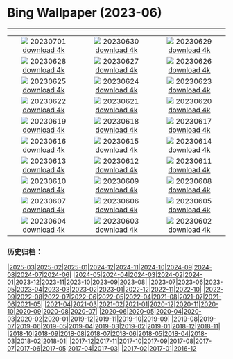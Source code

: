# Bing Wallpaper (2023-06)
**************
| | | |
| :----: | :----: | :----: |
| ![](https://www.bing.com/th?id=OHR.RomeView_ZH-CN5882212305_1920x1080.jpg) 20230701 [download 4k](https://www.bing.com/th?id=OHR.RomeView_ZH-CN5882212305_UHD.jpg) | ![](https://www.bing.com/th?id=OHR.ClamBears_ZH-CN5686721500_1920x1080.jpg) 20230630 [download 4k](https://www.bing.com/th?id=OHR.ClamBears_ZH-CN5686721500_UHD.jpg) | ![](https://www.bing.com/th?id=OHR.BanyakIslands_ZH-CN6620304821_1920x1080.jpg) 20230629 [download 4k](https://www.bing.com/th?id=OHR.BanyakIslands_ZH-CN6620304821_UHD.jpg) |
| ![](https://www.bing.com/th?id=OHR.ItalyCinqueTerre_ZH-CN6495965228_1920x1080.jpg) 20230628 [download 4k](https://www.bing.com/th?id=OHR.ItalyCinqueTerre_ZH-CN6495965228_UHD.jpg) | ![](https://www.bing.com/th?id=OHR.SedonaSunset_ZH-CN6289462383_1920x1080.jpg) 20230627 [download 4k](https://www.bing.com/th?id=OHR.SedonaSunset_ZH-CN6289462383_UHD.jpg) | ![](https://www.bing.com/th?id=OHR.VillandryGarden_ZH-CN6140359139_1920x1080.jpg) 20230626 [download 4k](https://www.bing.com/th?id=OHR.VillandryGarden_ZH-CN6140359139_UHD.jpg) |
| ![](https://www.bing.com/th?id=OHR.PetraTreasury_ZH-CN6007151900_1920x1080.jpg) 20230625 [download 4k](https://www.bing.com/th?id=OHR.PetraTreasury_ZH-CN6007151900_UHD.jpg) | ![](https://www.bing.com/th?id=OHR.NhaTrang_ZH-CN5834700560_1920x1080.jpg) 20230624 [download 4k](https://www.bing.com/th?id=OHR.NhaTrang_ZH-CN5834700560_UHD.jpg) | ![](https://www.bing.com/th?id=OHR.PollinatorMonarch_ZH-CN5556988827_1920x1080.jpg) 20230623 [download 4k](https://www.bing.com/th?id=OHR.PollinatorMonarch_ZH-CN5556988827_UHD.jpg) |
| ![](https://www.bing.com/th?id=OHR.DragonBoatFestival2023_ZH-CN5255671687_1920x1080.jpg) 20230622 [download 4k](https://www.bing.com/th?id=OHR.DragonBoatFestival2023_ZH-CN5255671687_UHD.jpg) | ![](https://www.bing.com/th?id=OHR.SummerSolstice2023_ZH-CN5038619036_1920x1080.jpg) 20230621 [download 4k](https://www.bing.com/th?id=OHR.SummerSolstice2023_ZH-CN5038619036_UHD.jpg) | ![](https://www.bing.com/th?id=OHR.EagleTree_ZH-CN7775102951_1920x1080.jpg) 20230620 [download 4k](https://www.bing.com/th?id=OHR.EagleTree_ZH-CN7775102951_UHD.jpg) |
| ![](https://www.bing.com/th?id=OHR.Fawn_ZH-CN2172152960_1920x1080.jpg) 20230619 [download 4k](https://www.bing.com/th?id=OHR.Fawn_ZH-CN2172152960_UHD.jpg) | ![](https://www.bing.com/th?id=OHR.TernFather_ZH-CN1860589914_1920x1080.jpg) 20230618 [download 4k](https://www.bing.com/th?id=OHR.TernFather_ZH-CN1860589914_UHD.jpg) | ![](https://www.bing.com/th?id=OHR.SurfSanDiego_ZH-CN1485510748_1920x1080.jpg) 20230617 [download 4k](https://www.bing.com/th?id=OHR.SurfSanDiego_ZH-CN1485510748_UHD.jpg) |
| ![](https://www.bing.com/th?id=OHR.HawksbillTurtle_ZH-CN0562063994_1920x1080.jpg) 20230616 [download 4k](https://www.bing.com/th?id=OHR.HawksbillTurtle_ZH-CN0562063994_UHD.jpg) | ![](https://www.bing.com/th?id=OHR.SmokyFireflies_ZH-CN3840923626_1920x1080.jpg) 20230615 [download 4k](https://www.bing.com/th?id=OHR.SmokyFireflies_ZH-CN3840923626_UHD.jpg) | ![](https://www.bing.com/th?id=OHR.PassauSunsetJune_ZH-CN7563956674_1920x1080.jpg) 20230614 [download 4k](https://www.bing.com/th?id=OHR.PassauSunsetJune_ZH-CN7563956674_UHD.jpg) |
| ![](https://www.bing.com/th?id=OHR.OkefenokeeSwamp_ZH-CN3640203783_1920x1080.jpg) 20230613 [download 4k](https://www.bing.com/th?id=OHR.OkefenokeeSwamp_ZH-CN3640203783_UHD.jpg) | ![](https://www.bing.com/th?id=OHR.BigBendAnniv_ZH-CN3445097868_1920x1080.jpg) 20230612 [download 4k](https://www.bing.com/th?id=OHR.BigBendAnniv_ZH-CN3445097868_UHD.jpg) | ![](https://www.bing.com/th?id=OHR.GoliathHeron_ZH-CN2413747227_1920x1080.jpg) 20230611 [download 4k](https://www.bing.com/th?id=OHR.GoliathHeron_ZH-CN2413747227_UHD.jpg) |
| ![](https://www.bing.com/th?id=OHR.PortugalDay_ZH-CN2939429166_1920x1080.jpg) 20230610 [download 4k](https://www.bing.com/th?id=OHR.PortugalDay_ZH-CN2939429166_UHD.jpg) | ![](https://www.bing.com/th?id=OHR.BalloonsTurkey_ZH-CN2791109350_1920x1080.jpg) 20230609 [download 4k](https://www.bing.com/th?id=OHR.BalloonsTurkey_ZH-CN2791109350_UHD.jpg) | ![](https://www.bing.com/th?id=OHR.PlayfulHumpback_ZH-CN2241016258_1920x1080.jpg) 20230608 [download 4k](https://www.bing.com/th?id=OHR.PlayfulHumpback_ZH-CN2241016258_UHD.jpg) |
| ![](https://www.bing.com/th?id=OHR.ChacoCulture_ZH-CN2098865361_1920x1080.jpg) 20230607 [download 4k](https://www.bing.com/th?id=OHR.ChacoCulture_ZH-CN2098865361_UHD.jpg) | ![](https://www.bing.com/th?id=OHR.CliffsEtretat_ZH-CN1961838068_1920x1080.jpg) 20230606 [download 4k](https://www.bing.com/th?id=OHR.CliffsEtretat_ZH-CN1961838068_UHD.jpg) | ![](https://www.bing.com/th?id=OHR.WaterfallsSunwaptaValley_ZH-CN1804229850_1920x1080.jpg) 20230605 [download 4k](https://www.bing.com/th?id=OHR.WaterfallsSunwaptaValley_ZH-CN1804229850_UHD.jpg) |
| ![](https://www.bing.com/th?id=OHR.MauiBeach_ZH-CN1435658101_1920x1080.jpg) 20230604 [download 4k](https://www.bing.com/th?id=OHR.MauiBeach_ZH-CN1435658101_UHD.jpg) | ![](https://www.bing.com/th?id=OHR.SouthKaibabTrail_ZH-CN1186135534_1920x1080.jpg) 20230603 [download 4k](https://www.bing.com/th?id=OHR.SouthKaibabTrail_ZH-CN1186135534_UHD.jpg) | ![](https://www.bing.com/th?id=OHR.GemsbokNamibia_ZH-CN0963988839_1920x1080.jpg) 20230602 [download 4k](https://www.bing.com/th?id=OHR.GemsbokNamibia_ZH-CN0963988839_UHD.jpg) |

### 历史归档：

|[2025-03](2025-03/2025-03.md)|[2025-02](2025-02/2025-02.md)|[2025-01](2025-01/2025-01.md)|[2024-12](2024-12/2024-12.md)|[2024-11](2024-11/2024-11.md)|[2024-10](2024-10/2024-10.md)|[2024-09](2024-09/2024-09.md)|[2024-08](2024-08/2024-08.md)|[2024-07](2024-07/2024-07.md)|[2024-06](2024-06/2024-06.md)|
|[2024-05](2024-05/2024-05.md)|[2024-04](2024-04/2024-04.md)|[2024-03](2024-03/2024-03.md)|[2024-02](2024-02/2024-02.md)|[2024-01](2024-01/2024-01.md)|[2023-12](2023-12/2023-12.md)|[2023-11](2023-11/2023-11.md)|[2023-10](2023-10/2023-10.md)|[2023-09](2023-09/2023-09.md)|[2023-08](2023-08/2023-08.md)|
|[2023-07](2023-07/2023-07.md)|[2023-06](2023-06/2023-06.md)|[2023-05](2023-05/2023-05.md)|[2023-04](2023-04/2023-04.md)|[2023-03](2023-03/2023-03.md)|[2023-02](2023-02/2023-02.md)|[2023-01](2023-01/2023-01.md)|[2022-12](2022-12/2022-12.md)|[2022-11](2022-11/2022-11.md)|[2022-10](2022-10/2022-10.md)|
|[2022-09](2022-09/2022-09.md)|[2022-08](2022-08/2022-08.md)|[2022-07](2022-07/2022-07.md)|[2022-06](2022-06/2022-06.md)|[2022-05](2022-05/2022-05.md)|[2022-04](2022-04/2022-04.md)|[2021-08](2021-08/2021-08.md)|[2021-07](2021-07/2021-07.md)|[2021-06](2021-06/2021-06.md)|[2021-05](2021-05/2021-05.md)|
|[2021-04](2021-04/2021-04.md)|[2021-03](2021-03/2021-03.md)|[2021-02](2021-02/2021-02.md)|[2021-01](2021-01/2021-01.md)|[2020-12](2020-12/2020-12.md)|[2020-11](2020-11/2020-11.md)|[2020-10](2020-10/2020-10.md)|[2020-09](2020-09/2020-09.md)|[2020-08](2020-08/2020-08.md)|[2020-07](2020-07/2020-07.md)|
|[2020-06](2020-06/2020-06.md)|[2020-05](2020-05/2020-05.md)|[2020-04](2020-04/2020-04.md)|[2020-03](2020-03/2020-03.md)|[2020-02](2020-02/2020-02.md)|[2020-01](2020-01/2020-01.md)|[2019-12](2019-12/2019-12.md)|[2019-11](2019-11/2019-11.md)|[2019-10](2019-10/2019-10.md)|[2019-09](2019-09/2019-09.md)|
|[2019-08](2019-08/2019-08.md)|[2019-07](2019-07/2019-07.md)|[2019-06](2019-06/2019-06.md)|[2019-05](2019-05/2019-05.md)|[2019-04](2019-04/2019-04.md)|[2019-03](2019-03/2019-03.md)|[2019-02](2019-02/2019-02.md)|[2019-01](2019-01/2019-01.md)|[2018-12](2018-12/2018-12.md)|[2018-11](2018-11/2018-11.md)|
|[2018-10](2018-10/2018-10.md)|[2018-09](2018-09/2018-09.md)|[2018-08](2018-08/2018-08.md)|[2018-07](2018-07/2018-07.md)|[2018-06](2018-06/2018-06.md)|[2018-05](2018-05/2018-05.md)|[2018-04](2018-04/2018-04.md)|[2018-03](2018-03/2018-03.md)|[2018-02](2018-02/2018-02.md)|[2018-01](2018-01/2018-01.md)|
|[2017-12](2017-12/2017-12.md)|[2017-11](2017-11/2017-11.md)|[2017-10](2017-10/2017-10.md)|[2017-09](2017-09/2017-09.md)|[2017-08](2017-08/2017-08.md)|[2017-07](2017-07/2017-07.md)|[2017-06](2017-06/2017-06.md)|[2017-05](2017-05/2017-05.md)|[2017-04](2017-04/2017-04.md)|[2017-03](2017-03/2017-03.md)|
|[2017-02](2017-02/2017-02.md)|[2017-01](2017-01/2017-01.md)|[2016-12](2016-12/2016-12.md)